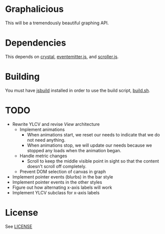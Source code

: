 # Graphalicious

This will be a tremendously beautiful graphing API.

# Dependencies

This depends on [crystal](https://github.com/unixpickle/crystal), [eventemitter.js](https://github.com/unixpickle/eventemitter.js), and [scroller.js](https://github.com/unixpickle/scroller.js).

# Building

You must have [jsbuild](https://github.com/unixpickle/jsbuild) installed in order to use the build script, [build.sh](build.sh).

# TODO

 * Rewrite YLCV and revise *View* architecture
   * Implement animations
     * When animations start, we reset our needs to indicate that we do not need anything.
     * When animations stop, we will update our needs because we stopped any loads when the animation began.
   * Handle metric changes
     * Scroll to keep the middle visible point in sight so that the content doesn't scroll off completely.
   * Prevent DOM selection of canvas in graph
 * Implement pointer events (blurbs) in the bar style
 * Implement pointer events in the other styles
 * Figure out how alternating x-axis labels will work
 * Implement YLCV subclass for x-axis labels

# License

See [LICENSE](LICENSE)
